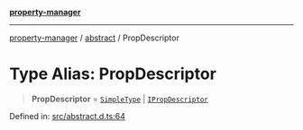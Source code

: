 [**property-manager**](../../README.md)

***

[property-manager](../../modules.md) / [abstract](../README.md) / PropDescriptor

# Type Alias: PropDescriptor

> **PropDescriptor** = [`SimpleType`](SimpleType.md) \| [`IPropDescriptor`](../interfaces/IPropDescriptor.md)

Defined in: [src/abstract.d.ts:64](https://github.com/snowyu/property-manager.js/blob/2b37d0c5958df603b1f7a346809647025321a3c0/src/abstract.d.ts#L64)
